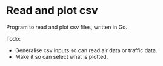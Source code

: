 # Read and plot csv

Program to read and plot csv files, written in Go.

Todo:
- Generalise csv inputs so can read air data or traffic data.
- Make it so can select what is plotted.